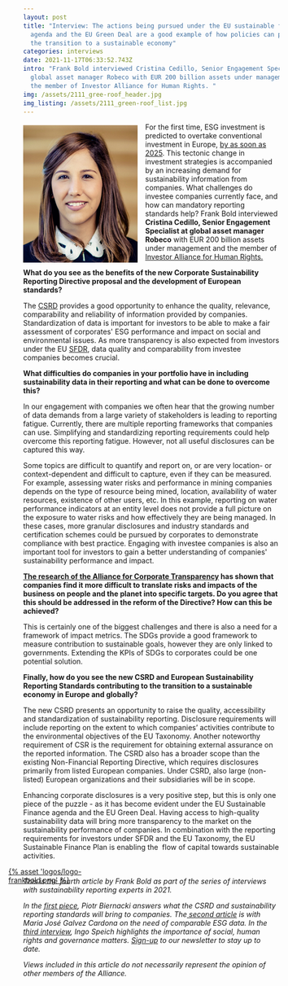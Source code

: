 ```yaml
---
layout: post
title: "Interview: The actions being pursued under the EU sustainable finance
  agenda and the EU Green Deal are a good example of how policies can promote
  the transition to a sustainable economy"
categories: interviews
date: 2021-11-17T06:33:52.743Z
intro: "Frank Bold interviewed Cristina Cedillo, Senior Engagement Specialist at
  global asset manager Robeco with EUR 200 billion assets under management and
  the member of Investor Alliance for Human Rights. "
img: /assets/2111_gree-roof_header.jpg
img_listing: /assets/2111_green-roof_list.jpg
---
```

<img src="/assets/cristina-cedillo-torres-robeco.jpg" style="float: left;width: 225px;height: 270px;padding-right: 15px; padding-bottom: 10px; margin-top: 5px;" alt="cristina-cedillo-torres" title="cristina-cedillo-torres" />

For the first time, ESG investment is predicted to overtake conventional investment in Europe, [by as soon as 2025](https://www.pwc.lu/en/sustainable-finance/docs/pwc-esg-report-the-growth-opportunity-of-the-century.pdf). This tectonic change in investment strategies is accompanied by an increasing demand for sustainability information from companies. What challenges do investee companies currently face, and how can mandatory reporting standards help? Frank Bold interviewed **Cristina Cedillo, Senior Engagement Specialist at global asset manager Robeco** with EUR 200 billion assets under management and the member of [Investor Alliance for Human Rights.](https://investorsforhumanrights.org/)

**What do you see as the benefits of the new Corporate Sustainability Reporting Directive proposal and the development of European standards?**

The [CSRD](https://ec.europa.eu/info/business-economy-euro/company-reporting-and-auditing/company-reporting/corporate-sustainability-reporting_en) provides a good opportunity to enhance the quality, relevance, comparability and reliability of information provided by companies. Standardization of data is important for investors to be able to make a fair assessment of corporates' ESG performance and impact on social and environmental issues. As more transparency is also expected from investors under the EU [SFDR](https://eur-lex.europa.eu/eli/reg/2019/2088/oj), data quality and comparability from investee companies becomes crucial.

**What difficulties do companies in your portfolio have in including sustainability data in their reporting and what can be done to overcome this?**

In our engagement with companies we often hear that the growing number of data demands from a large variety of stakeholders is leading to reporting fatigue. Currently, there are multiple reporting frameworks that companies can use. Simplifying and standardizing reporting requirements could help overcome this reporting fatigue. However, not all useful disclosures can be captured this way.

Some topics are difficult to quantify and report on, or are very location- or context-dependent and difficult to capture, even if they can be measured. For example, assessing water risks and performance in mining companies depends on the type of resource being mined, location, availability of water resources, existence of other users, etc. In this example, reporting on water performance indicators at an entity level does not provide a full picture on the exposure to water risks and how effectively they are being managed. In these cases, more granular disclosures and industry standards and certification schemes could be pursued by corporates to demonstrate compliance with best practice. Engaging with investee companies is also an important tool for investors to gain a better understanding of companies' sustainability performance and impact.

**[The research of the Alliance for Corporate Transparency](https://www.allianceforcorporatetransparency.org/) has shown that companies find it more difficult to translate risks and impacts of the business on people and the planet into specific targets. Do you agree that this should be addressed in the reform of the Directive? How can this be achieved?**

This is certainly one of the biggest challenges and there is also a need for a framework of impact metrics. The SDGs provide a good framework to measure contribution to sustainable goals, however they are only linked to governments. Extending the KPIs of SDGs to corporates could be one potential solution.

**Finally, how do you see the new CSRD and European Sustainability Reporting Standards contributing to the transition to a sustainable economy in Europe and globally?**

The new CSRD presents an opportunity to raise the quality, accessibility and standardization of sustainability reporting. Disclosure requirements will include reporting on the extent to which companies’ activities contribute to the environmental objectives of the EU Taxonomy. Another noteworthy requirement of CSR is the requirement for obtaining external assurance on the reported information. The CSRD also has a broader scope than the existing Non-Financial Reporting Directive, which requires disclosures primarily from listed European companies. Under CSRD, also large (non-listed) European organizations and their subsidiaries will be in scope. 

Enhancing corporate disclosures is a very positive step, but this is only one piece of the puzzle - as it has become evident under the EU Sustainable Finance agenda and the EU Green Deal. Having access to high-quality sustainability data will bring more transparency to the market on the sustainability performance of companies. In combination with the reporting requirements for investors under SFDR and the EU Taxonomy, the EU Sustainable Finance Plan is enabling the  flow of capital towards sustainable activities.

<a href="https://en.frankbold.org/" style="
max-width: 200px;
display: block;
margin-left: -29px;
margin-bottom: -29px;">{% asset 'logos/logo-frankbold.png' %}</a>

*This is the fourth article by Frank Bold as part of the series of interviews with sustainability reporting experts in 2021.* 

*In the [first piece](bit.ly/3oxDX6G), Piotr Biernacki answers what the CSRD and sustainability reporting standards will bring to companies. The[ second article](https://www.allianceforcorporatetransparency.org/news/interview-sustainability-standards-are-needed-to-ensure-comparability-and-fair-competition-so-is-the-genuine-commitment-of-key-stakeholders-to-sustainability.html) is with Maria José Galvez Cardona on the need of comparable ESG data. In the [third interview](https://www.allianceforcorporatetransparency.org/news/interview-the-csrd-and-reporting-standards-are-challenging-but-these-efforts-are-necessary-to-increase-the-pace-of-transition.html), Ingo Speich highlights the importance of social, human rights and governance matters.* *[Sign-up](https://purposeofcorporation.us10.list-manage.com/subscribe?u=66bafd0ef0d33f5bf8fbe1e87&id=113ab4bd34) to our newsletter to stay up to date.*

*Views included in this article do not necessarily represent the opinion of other members of the Alliance.*